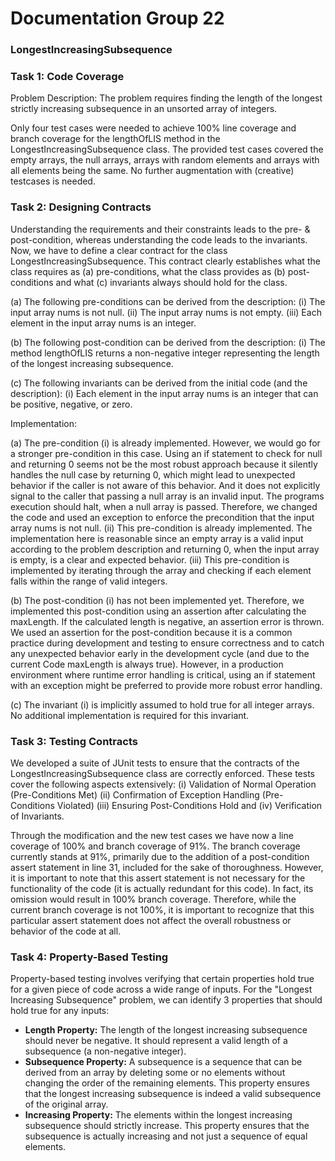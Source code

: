 # Documentation Group 22

### LongestIncreasingSubsequence

### Task 1: Code Coverage
Problem Description: The problem requires finding the length of the longest strictly increasing subsequence in 
an unsorted array of integers.

Only four test cases were needed to achieve 100% line coverage and branch coverage for the lengthOfLIS method in the 
LongestIncreasingSubsequence class. The provided test cases covered the empty arrays, the null arrays, arrays with random 
elements and arrays with all elements being the same. No further augmentation with (creative) testcases is needed. 

### Task 2: Designing Contracts
Understanding the requirements and their constraints leads to the pre- & post-condition, whereas understanding
the code leads to the invariants. Now, we have to define a clear contract for the class LongestIncreasingSubsequence. 
This contract clearly establishes what the class requires as (a) pre-conditions, what the class provides as 
(b) post-conditions and what (c) invariants always should hold for the class.

(a) The following pre-conditions can be derived from the description: (i) The input array nums is not null.
(ii) The input array nums is not empty. (iii) Each element in the input array nums is an integer.

(b) The following post-condition can be derived from the description: (i) The method lengthOfLIS returns a non-negative 
integer representing the length of the longest increasing subsequence.

(c) The following invariants can be derived from the initial code (and the description): (i) Each element in the 
input array nums is an integer that can be positive, negative, or zero.

Implementation:

(a) The pre-condition (i) is already implemented. However, we would go for a stronger pre-condition in this case. Using 
an if statement to check for null and returning 0 seems not be the most robust approach because it silently handles 
the null case by returning 0, which might lead to unexpected behavior if the caller is not aware of this behavior.
And it does not explicitly signal to the caller that passing a null array is an invalid input. The programs execution 
should halt, when a null array is passed. Therefore, we changed the code and used an exception to enforce the precondition 
that the input array nums is not null. (ii) This pre-condition is already implemented. The implementation here is reasonable 
since an empty array is a valid input according to the problem description and returning 0, when the input array is empty,
is a clear and expected behavior. (iii) This pre-condition is implemented by iterating through the array and checking 
if each element falls within the range of valid integers.

(b) The post-condition (i) has not been implemented yet. Therefore, we implemented this post-condition using an assertion 
after calculating the maxLength. If the calculated length is negative, an assertion error is thrown. We used an assertion 
for the post-condition because it is a common practice during development and testing to ensure correctness and 
to catch any unexpected behavior early in the development cycle (and due to the current Code maxLength is always true). 
However, in a production environment where runtime error handling is critical, using an if statement with an exception 
might be preferred to provide more robust error handling.

(c) The invariant (i) is implicitly assumed to hold true for all integer arrays. No additional implementation is 
required for this invariant.

### Task 3: Testing Contracts
We developed a suite of JUnit tests to ensure that the contracts of the LongestIncreasingSubsequence class are correctly enforced.
These tests cover the following aspects extensively: (i) Validation of Normal Operation (Pre-Conditions Met) (ii) Confirmation of
Exception Handling (Pre-Conditions Violated) (iii) Ensuring Post-Conditions Hold and (iv) Verification of Invariants.

Through the modification and the new test cases we have now a line coverage of 100% and branch coverage of 91%.
The branch coverage currently stands at 91%, primarily due to the addition of a post-condition assert statement in line 31, 
included for the sake of thoroughness. However, it is important to note that this assert statement is not 
necessary for the functionality of the code (it is actually redundant for this code). In fact, its omission would 
result in 100% branch coverage. Therefore, while the current branch coverage is not 100%, it is important 
to recognize that this particular assert statement does not affect the overall robustness or behavior of the code at all.

### Task 4: Property-Based Testing
Property-based testing involves verifying that certain properties hold true for a given piece of code across a 
wide range of inputs. For the "Longest Increasing Subsequence" problem, we can identify 3 properties that should 
hold true for any inputs:

- **Length Property:** The length of the longest increasing subsequence should never be negative. 
It should represent a valid length of a subsequence (a non-negative integer).
- **Subsequence Property:** A subsequence is a sequence that can be derived from an array by deleting some or 
no elements without changing the order of the remaining elements. This property ensures that the longest increasing 
subsequence is indeed a valid subsequence of the original array.
- **Increasing Property:** The elements within the longest increasing subsequence should strictly increase. This property 
ensures that the subsequence is actually increasing and not just a sequence of equal elements.